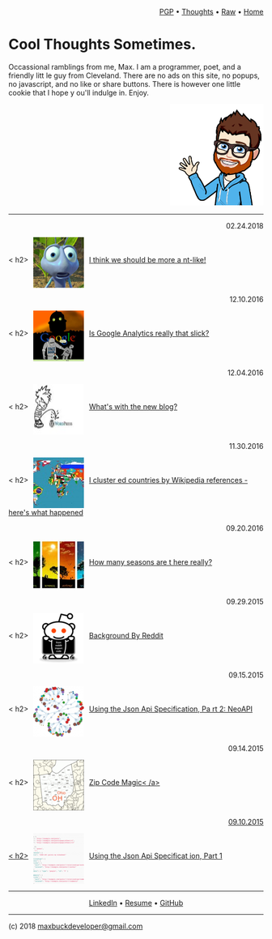 


<p align=right>
  <a href='maxwellbuck.pub'>PGP</a>
  •
  <a href='fb-highlights.html'>Thoughts</a>
  •
  <a href=INDEX.md>Raw</a>
  •
  <a href='index.html'>Home</a>
  
</p>







# Cool Thoughts Sometimes.

Occassional ramblings from me, Max. I am a programmer, poet, and a friendly litt
le guy from Cleveland.  There are no ads on this site, no popups, no javascript,
 and no like or share buttons.  There is however one little cookie that I hope y
ou'll indulge in. Enjoy. 

<p align="right"><img src="static/hi.png" height="200"></p>


---


<p title="post-date"                                 align=right>02.24.2018</p><
h2><img                                 title="thumbnail-img" align="middle" src
="thumbs/ant.png" width="100" height="100"                                      
   hspace="10" ><a href=welcome-to-the-ant-hill.html>I think we should be more a
nt-like!  </a></h2>
<p title="post-date"                                 align=right>12.10.2016</p><
h2><img                                 title="thumbnail-img" align="middle" src
="thumbs/Google-Big-Brother.png" width="100" height="100"                       
                  hspace="10" ><a href=google-analytics-aint-that-slick-homie.ht
ml>Is Google Analytics really that slick?</a></h2>
<p title="post-date"                                 align=right>12.04.2016</p><
h2><img                                 title="thumbnail-img" align="middle" src
="thumbs/fuck-wordpress.jpg" width="100" height="100"                           
              hspace="10" ><a href=whats-with-the-new-blog.html>What's with the 
new blog?</a></h2>
<p title="post-date"                                 align=right>11.30.2016</p><
h2><img                                 title="thumbnail-img" align="middle" src
="thumbs/countries-of-the-world.jpg" width="100" height="100"                   
                      hspace="10" ><a href=countries-by-wikipedia.html>I cluster
ed countries by Wikipedia references - here's what happened</a></h2>
<p title="post-date"                                 align=right>09.20.2016</p><
h2><img                                 title="thumbnail-img" align="middle" src
="thumbs/seasons-ftimage.jpg" width="100" height="100"                          
               hspace="10" ><a href=how-many-seasons.html>How many seasons are t
here really?</a></h2>
<p title="post-date"                                 align=right>09.29.2015</p><
h2><img                                 title="thumbnail-img" align="middle" src
="thumbs/redditapi.png" width="100" height="100"                                
         hspace="10" ><a href=background-by-reddit.html>Background By Reddit</a>
</h2>
<p title="post-date"                                 align=right>09.15.2015</p><
h2><img                                 title="thumbnail-img" align="middle" src
="thumbs/graphdb.png" width="100" height="100"                                  
       hspace="10" ><a href=json-api-2.html>Using the Json Api Specification, Pa
rt 2: NeoAPI</a></h2>
<p title="post-date"                                 align=right>09.14.2015</p><
h2><img                                 title="thumbnail-img" align="middle" src
="thumbs/ohio-3-digit-zip-code-map.gif" width="100" height="100"                
                         hspace="10" ><a href=zipcode-magic.html>Zip Code Magic<
/a></h2>
<p title="post-date"                                 align=right>09.10.2015</p><
h2><img                                 title="thumbnail-img" align="middle" src
="thumbs/jsonapiftimage.png" width="100" height="100"                           
              hspace="10" ><a href=json-api-1.html>Using the Json Api Specificat
ion, Part 1</a></h2>






---

<p align=center>
  <a href='https://www.linkedin.com/pub/max-buck/8b/5b8/a9'>LinkedIn</a>
  •
  <a href='resume.html'>Resume</a>
  •
  <a href='https://github.com/buckmaxwell'>GitHub</a>

</p>

---

(c) 2018 maxbuckdeveloper@gmail.com
